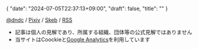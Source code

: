 {
   "date": "2024-07-05T22:37:13+09:00",
   "draft": false,
   "title": ""
}

[@dndc](https://njump.me/npub1dndcr0s2ufs2qjvtmtxql62lzgn08meck0jmadrr3tr6f3nsqfhs2zsdt0) / [Pixiv](https://www.pixiv.net/users/69376708) / [Skeb](https://skeb.jp/@dndc) / [RSS](https://dndc.dev/index.xml)

- 記事は個人の見解であり、所属する組織、団体等の公式見解ではありません
- 当サイトはCoockieと[Google Analytics](https://policies.google.com/technologies/partner-sites?hl=ja)を利用しています
